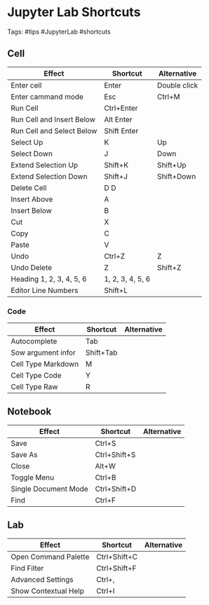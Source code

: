 # Jupyter Lab Shortcuts
Tags: #tips #JupyterLab #shortcuts

## Cell
|Effect|Shortcut|Alternative|
|------|--------|-----------|
|Enter cell|Enter|Double click|
|Enter cammand mode|Esc|Ctrl+M|
|Run Cell|Ctrl+Enter|
|Run Cell and Insert Below|Alt Enter|
|Run Cell and Select Below|Shift Enter|
|Select Up|K|Up|
|Select Down|J|Down|
|Extend Selection Up|Shift+K|Shift+Up|
|Extend Selection Down|Shift+J|Shift+Down|
|Delete Cell|D D|
|Insert Above|A|
|Insert Below|B|
|Cut|X|
|Copy|C|
|Paste|V|
|Undo|Ctrl+Z|Z|
|Undo Delete|Z|Shift+Z|
|Heading 1, 2, 3, 4, 5, 6|1, 2, 3, 4, 5, 6|
|Editor Line Numbers|Shift+L|

### Code
|Effect|Shortcut|Alternative|
|------|--------|-----------|
|Autocomplete|Tab|
|Sow argument infor|Shift+Tab|
|Cell Type Markdown|M|
|Cell Type Code|Y|
|Cell Type Raw|R|

## Notebook
|Effect|Shortcut|Alternative|
|------|--------|-----------|
|Save|Ctrl+S|
|Save As|Ctrl+Shift+S|
|Close|Alt+W|
|Toggle Menu|Ctrl+B|
|Single Document Mode|Ctrl+Shift+D|
|Find|Ctrl+F|

## Lab
|Effect|Shortcut|Alternative|
|------|--------|-----------|
|Open Command Palette|Ctrl+Shift+C|
|Find Filter|Ctrl+Shift+F|
|Advanced Settings|Ctrl+,|
|Show Contextual Help|Ctrl+I|